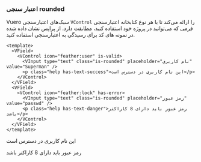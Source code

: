 ### اعتبار سنجی rounded

Vuero سبک‌های اعتبارسنجی `VControl` را ارائه می‌کند تا با هر نوع کتابخانه اعتبارسنجی فرمی که می‌توانید در پروژه خود استفاده کنید، مطابقت دارد.
از پراپس نشان داده شده در نمونه های کد برای رسیدگی به اعتبارسنجی استفاده کنید.

<!--code-->

```vue
<template>
  <VField>
    <VControl icon="feather:user" is-valid>
      <VInput type="text" class="is-rounded" placeholder="نام کاربری" value="Superman" />
      <p class="help has-text-success">این نام کاربری در دسترس است</p>
    </VControl>
  </VField>
  <VField>
    <VControl icon="feather:lock" has-error>
      <VInput type="text" class="is-rounded" placeholder="رمز عبور" value="passwd" />
      <p class="help has-text-danger">رمز عبور باید دارای 8 کاراکتر باشد</p>
    </VControl>
  </VField>
</template>
```

<!--/code-->

<!--example-->

<form method="post" novalidate @submit.prevent>
  <VField>
    <VControl icon="feather:user" is-valid>
      <VInput
        type="text"
        class="is-rounded"
        placeholder="نام کاربری"
        value="Superman"
        autocomplete="username"
      />
      <p class="help has-text-success">این نام کاربری در دسترس است</p>
    </VControl>
  </VField>
  <VField>
    <VControl icon="feather:lock" has-error>
      <VInput
        type="text"
        class="is-rounded"
        placeholder="رمز عبور"
        value="passwd"
        autocomplete="current-password"
      />
      <p class="help has-text-danger">رمز عبور باید دارای 8 کاراکتر باشد</p>
    </VControl>
  </VField>
</form>

<!--/example-->
